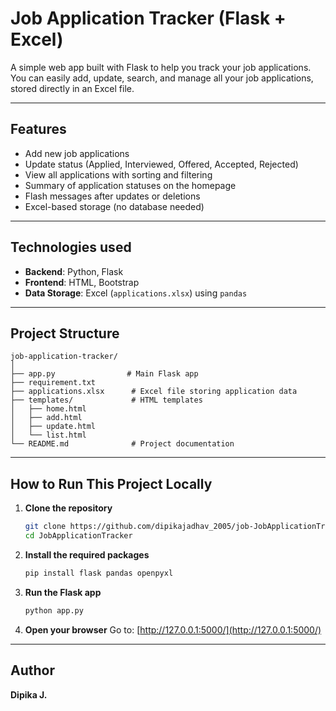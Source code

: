 
#  Job Application Tracker (Flask + Excel)

A simple web app built with Flask to help you track your job applications. You can easily add, update, search, and manage all your job applications, stored directly in an Excel file.

---

##  Features

-  Add new job applications  
-  Update status (Applied, Interviewed, Offered, Accepted, Rejected)   
-  View all applications with sorting and filtering  
-  Summary of application statuses on the homepage  
-  Flash messages after updates or deletions  
-  Excel-based storage (no database needed)

---

## Technologies used

- **Backend**: Python, Flask  
- **Frontend**: HTML, Bootstrap  
- **Data Storage**: Excel (`applications.xlsx`) using `pandas`

---

##  Project Structure

```
job-application-tracker/
│
├── app.py                # Main Flask app
├── requirement.txt
├── applications.xlsx      # Excel file storing application data
├── templates/             # HTML templates
│   ├── home.html
│   ├── add.html
│   ├── update.html
│   └── list.html
└── README.md              # Project documentation
```


---

##  How to Run This Project Locally

1. **Clone the repository**
   ```bash
   git clone https://github.com/dipikajadhav_2005/job-JobApplicationTracker.git
   cd JobApplicationTracker
   ```

2. **Install the required packages**
   ```bash
   pip install flask pandas openpyxl
   ```

3. **Run the Flask app**
   ```bash
   python app.py
   ```

4. **Open your browser**
   Go to: [http://127.0.0.1:5000/](http://127.0.0.1:5000/)

---

##  Author

**Dipika J.**  

